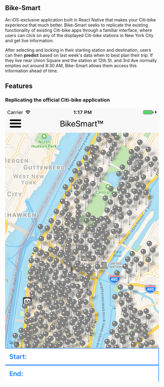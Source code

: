 ## Bike-Smart

An iOS-exclusive application built in React Native that makes your Citi-bike experience that 
much better. Bike-Smart seeks to replicate the existing functionality of
existing Citi-bike apps through a familiar interface, where users can click on 
any of the displayed Citi-bike stations in New York City and get live information.

After selecting and locking in their starting station and destination, 
users can then **predict** based on last week's data when to best plan their trip.
If they live near Union Square and the station at 12th St. and 3rd Ave normally empties
out around 8:30 AM, Bike-Smart allows them access this information ahead of time.

## Features

### Replicating the official Citi-bike application
 <img src='./screenshots/map-overview.png'/>

   

<!--![alt text](./screenshots/map-overview.png)-->


